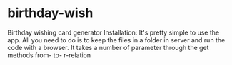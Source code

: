 # birthday-wish
Birthday wishing card generator
Installation:
It's pretty simple to use the app.
All you need to do is to keep the files in a folder in server and run the code with a browser.
It takes a number of parameter through the get methods
from-
to-
r-relation
